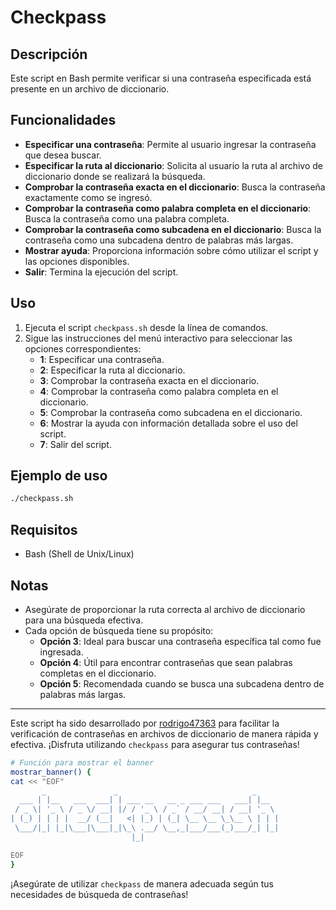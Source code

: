 # Checkpass

## Descripción
Este script en Bash permite verificar si una contraseña especificada está presente en un archivo de diccionario.

## Funcionalidades
- **Especificar una contraseña**: Permite al usuario ingresar la contraseña que desea buscar.
- **Especificar la ruta al diccionario**: Solicita al usuario la ruta al archivo de diccionario donde se realizará la búsqueda.
- **Comprobar la contraseña exacta en el diccionario**: Busca la contraseña exactamente como se ingresó.
- **Comprobar la contraseña como palabra completa en el diccionario**: Busca la contraseña como una palabra completa.
- **Comprobar la contraseña como subcadena en el diccionario**: Busca la contraseña como una subcadena dentro de palabras más largas.
- **Mostrar ayuda**: Proporciona información sobre cómo utilizar el script y las opciones disponibles.
- **Salir**: Termina la ejecución del script.

## Uso
1. Ejecuta el script `checkpass.sh` desde la línea de comandos.
2. Sigue las instrucciones del menú interactivo para seleccionar las opciones correspondientes:
   - **1**: Especificar una contraseña.
   - **2**: Especificar la ruta al diccionario.
   - **3**: Comprobar la contraseña exacta en el diccionario.
   - **4**: Comprobar la contraseña como palabra completa en el diccionario.
   - **5**: Comprobar la contraseña como subcadena en el diccionario.
   - **6**: Mostrar la ayuda con información detallada sobre el uso del script.
   - **7**: Salir del script.

## Ejemplo de uso
```bash
./checkpass.sh
```

## Requisitos
- Bash (Shell de Unix/Linux)

## Notas
- Asegúrate de proporcionar la ruta correcta al archivo de diccionario para una búsqueda efectiva.
- Cada opción de búsqueda tiene su propósito:
  - **Opción 3**: Ideal para buscar una contraseña específica tal como fue ingresada.
  - **Opción 4**: Útil para encontrar contraseñas que sean palabras completas en el diccionario.
  - **Opción 5**: Recomendada cuando se busca una subcadena dentro de palabras más largas.

---

Este script ha sido desarrollado por [rodrigo47363](https://github.com/rodrigo47363) para facilitar la verificación de contraseñas en archivos de diccionario de manera rápida y efectiva. ¡Disfruta utilizando `checkpass` para asegurar tus contraseñas!

```bash
# Función para mostrar el banner
mostrar_banner() {
cat << "EOF"
       _               _                              _
  ___ | |__   ___  ___| | ___ __   __ _ ___ ___   ___| |__
 / _ \| '_ \ / _ \/ __| |/ / '_ \ / _` / __/ __| / __| '_ \
| (_) | | | |  __/ (__|   <| |_) | (_| \__ \__ \_\__ \ | | |
 \___/|_| |_|\___|\___|_|\_\ .__/ \__,_|___/___(_)___/_| |_|
                           |_|

EOF
}
```

¡Asegúrate de utilizar `checkpass` de manera adecuada según tus necesidades de búsqueda de contraseñas!
```
